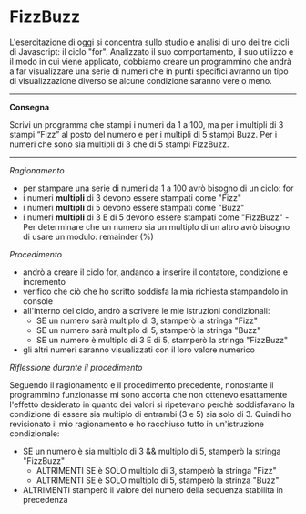 # FizzBuzz

L'esercitazione di oggi si concentra sullo studio e analisi di uno dei tre cicli di Javascript: il ciclo "for". Analizzato il suo comportamento, il suo utilizzo e il modo in cui viene applicato, dobbiamo creare un programmino che andrà a far visualizzare una serie di numeri che in punti specifici avranno un tipo di visualizzazione diverso se alcune condizione saranno vere o meno. 

---

**Consegna**

Scrivi un programma che stampi i numeri da 1 a 100,
ma per i multipli di 3 stampi “Fizz” al posto del numero e per i multipli di 5 stampi Buzz.
Per i numeri che sono sia multipli di 3 che di 5 stampi FizzBuzz.

---

*Ragionamento*

- per stampare una serie di numeri da 1 a 100 avrò bisogno di un ciclo: for
- i numeri **multipli** di 3 devono essere stampati come "Fizz"
- i numeri **multipli** di 5 devono essere stampati come "Buzz"
- i numeri **multipli** di 3 E di 5 devono essere stampati come "FizzBuzz"
    -Per determinare che un numero sia un multiplo di un altro avrò bisogno di usare un modulo: remainder (%)

*Procedimento*

- andrò a creare il ciclo for, andando a inserire il contatore, condizione e incremento
- verifico che ciò che ho scritto soddisfa la mia richiesta stampandolo in console
- all'interno del ciclo, andrò a scrivere le mie istruzioni condizionali:
    - SE un numero sarà multiplo di 3, stamperò la stringa "Fizz"
    - SE un numero sarà multiplo di 5, stamperò la stringa "Buzz"
    - SE un numero è multiplo di 3 E di 5, stamperò la stringa "FizzBuzz"
- gli altri numeri saranno visualizzati con il loro valore numerico

*Riflessione durante il procedimento*

Seguendo il ragionamento e il procedimento precedente, nonostante il programmino funzionasse mi sono accorta che non ottenevo esattamente l'effetto desiderato in quanto dei valori si ripetevano perchè soddisfavano la condizione di essere sia multiplo di entrambi (3 e 5) sia solo di 3. Quindi ho revisionato il mio ragionamento e ho racchiuso tutto in un'istruzione condizionale:
- SE un numero è sia multiplo di 3 && multiplo di 5, stamperò la stringa "FizzBuzz"
    - ALTRIMENTI SE è SOLO multiplo di 3, stamperò la stringa "Fizz"
    - ALTRIMENTI SE è SOLO multiplo di 5, stamperò la strinza "Buzz"
 - ALTRIMENTI stamperò il valore del numero della sequenza stabilita in precedenza

